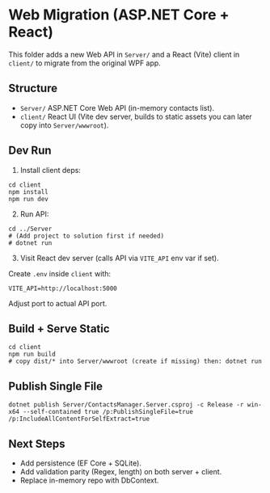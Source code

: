 # Web Migration (ASP.NET Core + React)

This folder adds a new Web API in `Server/` and a React (Vite) client in `client/` to migrate from the original WPF app.

## Structure
- `Server/` ASP.NET Core Web API (in-memory contacts list).
- `client/` React UI (Vite dev server, builds to static assets you can later copy into `Server/wwwroot`).

## Dev Run
1. Install client deps:
```
cd client
npm install
npm run dev
```
2. Run API:
```
cd ../Server
# (Add project to solution first if needed)
# dotnet run
```
3. Visit React dev server (calls API via `VITE_API` env var if set).

Create `.env` inside `client` with:
```
VITE_API=http://localhost:5000
```
Adjust port to actual API port.

## Build + Serve Static
```
cd client
npm run build
# copy dist/* into Server/wwwroot (create if missing) then: dotnet run
```

## Publish Single File
```
dotnet publish Server/ContactsManager.Server.csproj -c Release -r win-x64 --self-contained true /p:PublishSingleFile=true /p:IncludeAllContentForSelfExtract=true
```

## Next Steps
- Add persistence (EF Core + SQLite).
- Add validation parity (Regex, length) on both server + client.
- Replace in-memory repo with DbContext.
